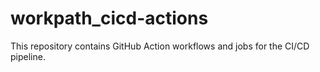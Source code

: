 # workpath_cicd-actions
This repository contains GitHub Action workflows and jobs for the CI/CD pipeline. 
